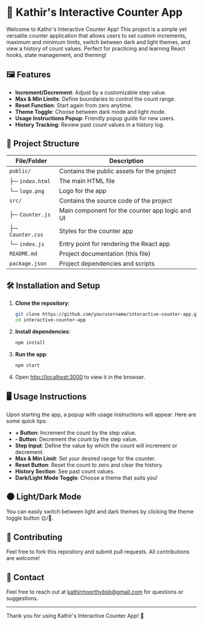 # 🚀 Kathir's Interactive Counter App

Welcome to Kathir's Interactive Counter App! This project is a simple yet versatile counter application that allows users to set custom increments, maximum and minimum limits, switch between dark and light themes, and view a history of count values. Perfect for practicing and learning React hooks, state management, and theming!

## 🖼️ Features

- **Increment/Decrement**: Adjust by a customizable step value.
- **Max & Min Limits**: Define boundaries to control the count range.
- **Reset Function**: Start again from zero anytime.
- **Theme Toggle**: Choose between dark mode and light mode.
- **Usage Instructions Popup**: Friendly popup guide for new users.
- **History Tracking**: Review past count values in a history log.

## 📂 Project Structure

| File/Folder         | Description                                                                 |
|---------------------|-----------------------------------------------------------------------------|
| `public/`           | Contains the public assets for the project                                 |
| ├─ `index.html`     | The main HTML file                                                         |
| └─ `logo.png`       | Logo for the app                                                           |
| `src/`              | Contains the source code of the project                                    |
| ├─ `Counter.js`     | Main component for the counter app logic and UI                            |
| ├─ `Counter.css`    | Styles for the counter app                                                 |
| └─ `index.js`       | Entry point for rendering the React app                                    |
| `README.md`         | Project documentation (this file)                                          |
| `package.json`      | Project dependencies and scripts                                           |

## 🛠️ Installation and Setup

1. **Clone the repository**:
    ```bash
    git clone https://github.com/yourusername/interactive-counter-app.git
    cd interactive-counter-app
    ```

2. **Install dependencies**:
    ```bash
    npm install
    ```

3. **Run the app**:
    ```bash
    npm start
    ```

4. Open [http://localhost:3000](http://localhost:3000) to view it in the browser.

## 🖥️ Usage Instructions

Upon starting the app, a popup with usage instructions will appear. Here are some quick tips:

- **+ Button**: Increment the count by the step value.
- **- Button**: Decrement the count by the step value.
- **Step Input**: Define the value by which the count will increment or decrement.
- **Max & Min Limit**: Set your desired range for the counter.
- **Reset Button**: Reset the count to zero and clear the history.
- **History Section**: See past count values.
- **Dark/Light Mode Toggle**: Choose a theme that suits you!

## 🌑 Light/Dark Mode

You can easily switch between light and dark themes by clicking the theme toggle button 🌞/🌙.

## 🤝 Contributing

Feel free to fork this repository and submit pull requests. All contributions are welcome!

## 📧 Contact

Feel free to reach out at [kathirmoorthybsb@gmail.com](mailto:kathirmoorthybsb@gmail.com) for questions or suggestions.

---

Thank you for using Kathir's Interactive Counter App! 🎉

